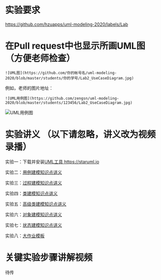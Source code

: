 # 实验要求

https://github.com/hzuapps/uml-modeling-2020/labels/Lab

# 在Pull request中也显示所画UML图（方便老师检查）

```
![UML图](https://github.com/你的帐号名/uml-modeling-2020/blob/master/students/你的学号/Lab2_UseCaseDiagram.jpg)
```
例如，老师的图片地址：
```
![UML用例图](https://github.com/zengsn/uml-modeling-2020/blob/master/students/123456/Lab2_UseCaseDiagram.jpg)
```

![UML用例图](https://github.com/zengsn/uml-modeling-2020/blob/master/students/123456/Lab2_UseCaseDiagram.jpg)

# 实验讲义 （以下请忽略，讲义改为视频录播）

实验一：下载并安装[UML工具 https://staruml.io ](https://staruml.io) 

实验二：[用例建模知识点讲义](https://github.com/hzuapps/uml-modeling-2020/blob/master/slides/UML-02-Use.Case.Diagrams.pdf)

实验三：[过程建模知识点讲义](https://github.com/hzuapps/uml-modeling-2020/blob/master/slides/UML-03-Activity.Diagrams.pdf)

实验四：[类建模知识点讲义](https://github.com/hzuapps/uml-modeling-2020/blob/master/slides/UML-04-Class.Diagrams.pdf)

实验五：[高级类建模知识点讲义](https://github.com/hzuapps/uml-modeling-2020/blob/master/slides/UML-05-Advanced.Class.Diagrams.pdf)

实验六：[对象建模知识点讲义](https://github.com/hzuapps/uml-modeling-2020/blob/master/slides/UML-07-Sequence.Diagrams.pdf)

实验七：[状态建模知识点讲义](https://github.com/hzuapps/uml-modeling-2020/blob/master/slides/UML-14-State.Machine.Diagrams.pdf)

实验八：[大作业模板](https://github.com/hzuapps/uml-modeling-2020/blob/master/slides/Labs-UML.Modeling.docx)

# 关键实验步骤讲解视频

待传
